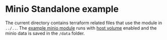 # Minio Standalone example

The current directory contains terraform related files that use the module
in `../..`. The [example minio module](main.tf) runs with
[host volume](https://www.nomadproject.io/docs/job-specification/volume) enabled
and the minio data is saved in the `/data` folder.